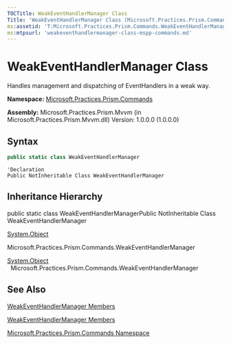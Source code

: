 ```yaml
---
TOCTitle: WeakEventHandlerManager Class
Title: 'WeakEventHandlerManager Class (Microsoft.Practices.Prism.Commands)'
ms:assetid: 'T:Microsoft.Practices.Prism.Commands.WeakEventHandlerManager'
ms:mtpsurl: 'weakeventhandlermanager-class-mspp-commands.md'
---
```


# WeakEventHandlerManager Class

Handles management and dispatching of EventHandlers in a weak way.

**Namespace:** [Microsoft.Practices.Prism.Commands](mspp-commands-namespace)

**Assembly:** Microsoft.Practices.Prism.Mvvm (in Microsoft.Practices.Prism.Mvvm.dll) Version: 1.0.0.0 (1.0.0.0)

## Syntax

```C#
public static class WeakEventHandlerManager
```

```VB
'Declaration
Public NotInheritable Class WeakEventHandlerManager
```

## Inheritance Hierarchy

public static class WeakEventHandlerManagerPublic NotInheritable Class WeakEventHandlerManager

[System.Object](http://msdn2.microsoft.com/en-us/library/e5kfa45b)

Microsoft.Practices.Prism.Commands.WeakEventHandlerManager

[System.Object](http://msdn.microsoft.com/en-us/library/e5kfa45b)
  Microsoft.Practices.Prism.Commands.WeakEventHandlerManager

## See Also

[WeakEventHandlerManager Members](weakeventhandlermanager-members-mspp-commands)

[WeakEventHandlerManager Members](https://msdn.microsoft.com/allmembers.t:microsoft.practices.prism.commands.weakeventhandlermanager)

[Microsoft.Practices.Prism.Commands Namespace](mspp-commands-namespace)